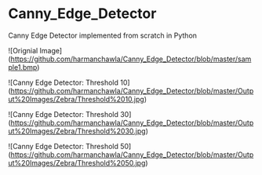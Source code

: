 # Canny_Edge_Detector
 Canny Edge Detector implemented from scratch in Python

![Orignial Image]
(https://github.com/harmanchawla/Canny_Edge_Detector/blob/master/sample1.bmp)

![Canny Edge Detector: Threshold 10]
(https://github.com/harmanchawla/Canny_Edge_Detector/blob/master/Output%20Images/Zebra/Threshold%2010.jpg)

![Canny Edge Detector: Threshold 30]
(https://github.com/harmanchawla/Canny_Edge_Detector/blob/master/Output%20Images/Zebra/Threshold%2030.jpg)

![Canny Edge Detector: Threshold 50]
(https://github.com/harmanchawla/Canny_Edge_Detector/blob/master/Output%20Images/Zebra/Threshold%2050.jpg)
